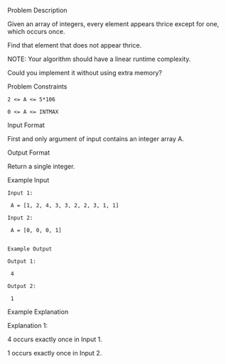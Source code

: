 Problem Description

Given an array of integers, every element appears thrice except for one, which occurs once.

Find that element that does not appear thrice.

NOTE: Your algorithm should have a linear runtime complexity.

Could you implement it without using extra memory?




Problem Constraints

    2 <= A <= 5*106
    
    0 <= A <= INTMAX



Input Format

First and only argument of input contains an integer array A.



Output Format

Return a single integer.



Example Input

    Input 1:
    
     A = [1, 2, 4, 3, 3, 2, 2, 3, 1, 1]
    
    Input 2:
    
     A = [0, 0, 0, 1]
    
    
    Example Output
    
    Output 1:
    
     4
    
    Output 2:
    
     1
    

Example Explanation

Explanation 1:


 4 occurs exactly once in Input 1.

 1 occurs exactly once in Input 2.
 